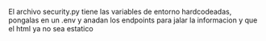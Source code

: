 El archivo security.py tiene las variables de entorno hardcodeadas, pongalas en un .env y anadan los endpoints para jalar la informacion y que el html ya no sea estatico
